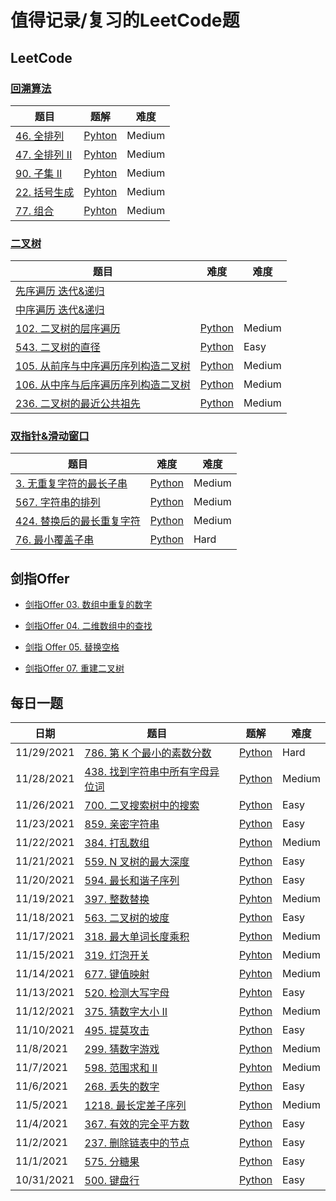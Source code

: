 
# 值得记录/复习的LeetCode题

## LeetCode

### [回溯算法](https://github.com/sxy22/MyLeetCode/blob/master/LeetCode/BackTrack.md#%E5%9B%9E%E6%BA%AFbacktrack)

| 题目                                                         | 题解                                                         | 难度   |
| ------------------------------------------------------------ | ------------------------------------------------------------ | ------ |
| [46. 全排列](https://leetcode-cn.com/problems/permutations/) | [Pyhton](https://github.com/sxy22/MyLeetCode/blob/master/LeetCode/BackTrack.md#46-%E5%85%A8%E6%8E%92%E5%88%97) | Medium |
| [47. 全排列 II](https://leetcode-cn.com/problems/permutations-ii/) | [Pyhton](https://github.com/sxy22/MyLeetCode/blob/master/LeetCode/BackTrack.md#47-%E5%85%A8%E6%8E%92%E5%88%97-ii) | Medium |
| [90. 子集 II](https://leetcode-cn.com/problems/subsets-ii/)  | [Pyhton](https://github.com/sxy22/MyLeetCode/blob/master/LeetCode/BackTrack.md#90-%E5%AD%90%E9%9B%86-ii) | Medium |
| [22. 括号生成](https://leetcode-cn.com/problems/generate-parentheses/) | [Pyhton](https://github.com/sxy22/MyLeetCode/blob/master/LeetCode/BackTrack.md#22-%E6%8B%AC%E5%8F%B7%E7%94%9F%E6%88%90) | Medium |
| [77. 组合](https://leetcode-cn.com/problems/combinations/)   | [Pyhton](https://github.com/sxy22/MyLeetCode/blob/master/LeetCode/BackTrack.md#77-%E7%BB%84%E5%90%88) | Medium |

### [二叉树](https://github.com/sxy22/MyLeetCode/blob/master/LeetCode/BinaryTree.md#%E4%BA%8C%E5%8F%89%E6%A0%91)

| 题目                                                         | 难度                                                         | 难度   |
| ------------------------------------------------------------ | ------------------------------------------------------------ | ------ |
| [先序遍历 迭代&递归](https://github.com/sxy22/MyLeetCode/blob/master/LeetCode/BinaryTree.md#%E5%85%88%E5%BA%8F%E9%81%8D%E5%8E%86-%E8%BF%AD%E4%BB%A3%E9%80%92%E5%BD%92) |                                                              |        |
| [中序遍历 迭代&递归](https://github.com/sxy22/MyLeetCode/blob/master/LeetCode/BinaryTree.md#%E4%B8%AD%E5%BA%8F%E9%81%8D%E5%8E%86-%E8%BF%AD%E4%BB%A3%E9%80%92%E5%BD%92) |                                                              |        |
| [102. 二叉树的层序遍历](https://leetcode-cn.com/problems/binary-tree-level-order-traversal/) | [Python](https://github.com/sxy22/MyLeetCode/blob/master/LeetCode/BinaryTree.md#102-%E4%BA%8C%E5%8F%89%E6%A0%91%E7%9A%84%E5%B1%82%E5%BA%8F%E9%81%8D%E5%8E%86) | Medium |
| [543. 二叉树的直径](https://leetcode-cn.com/problems/diameter-of-binary-tree/) | [Python](https://github.com/sxy22/MyLeetCode/blob/master/LeetCode/BinaryTree.md#543-%E4%BA%8C%E5%8F%89%E6%A0%91%E7%9A%84%E7%9B%B4%E5%BE%84) | Easy   |
| [105. 从前序与中序遍历序列构造二叉树](https://leetcode-cn.com/problems/construct-binary-tree-from-preorder-and-inorder-traversal/) | [Python](https://github.com/sxy22/MyLeetCode/blob/master/LeetCode/BinaryTree.md#105-%E4%BB%8E%E5%89%8D%E5%BA%8F%E4%B8%8E%E4%B8%AD%E5%BA%8F%E9%81%8D%E5%8E%86%E5%BA%8F%E5%88%97%E6%9E%84%E9%80%A0%E4%BA%8C%E5%8F%89%E6%A0%91) | Medium |
| [106. 从中序与后序遍历序列构造二叉树](https://leetcode-cn.com/problems/construct-binary-tree-from-inorder-and-postorder-traversal/) | [Python](https://github.com/sxy22/MyLeetCode/blob/master/LeetCode/BinaryTree.md#106-%E4%BB%8E%E4%B8%AD%E5%BA%8F%E4%B8%8E%E5%90%8E%E5%BA%8F%E9%81%8D%E5%8E%86%E5%BA%8F%E5%88%97%E6%9E%84%E9%80%A0%E4%BA%8C%E5%8F%89%E6%A0%91) | Medium |
| [236. 二叉树的最近公共祖先](https://leetcode-cn.com/problems/lowest-common-ancestor-of-a-binary-tree/) | [Python](https://github.com/sxy22/MyLeetCode/blob/master/LeetCode/BinaryTree.md#236-%E4%BA%8C%E5%8F%89%E6%A0%91%E7%9A%84%E6%9C%80%E8%BF%91%E5%85%AC%E5%85%B1%E7%A5%96%E5%85%88) | Medium |

### [双指针&滑动窗口](https://github.com/sxy22/MyLeetCode/blob/master/LeetCode/TwoPointer%26SlidingWindow.md#%E5%8F%8C%E6%8C%87%E9%92%88--%E6%BB%91%E5%8A%A8%E7%AA%97%E5%8F%A3)

| 题目                                                         | 难度                                                         | 难度   |
| ------------------------------------------------------------ | ------------------------------------------------------------ | ------ |
| [3. 无重复字符的最长子串](https://leetcode-cn.com/problems/longest-substring-without-repeating-characters/) | [Python](https://github.com/sxy22/MyLeetCode/blob/master/LeetCode/TwoPointer%26SlidingWindow.md#3-%E6%97%A0%E9%87%8D%E5%A4%8D%E5%AD%97%E7%AC%A6%E7%9A%84%E6%9C%80%E9%95%BF%E5%AD%90%E4%B8%B2) | Medium |
| [567. 字符串的排列](https://leetcode-cn.com/problems/permutation-in-string/) | [Python](https://github.com/sxy22/MyLeetCode/blob/master/LeetCode/TwoPointer%26SlidingWindow.md#567-%E5%AD%97%E7%AC%A6%E4%B8%B2%E7%9A%84%E6%8E%92%E5%88%97) | Medium |
| [424. 替换后的最长重复字符](https://leetcode-cn.com/problems/longest-repeating-character-replacement/) | [Python](https://github.com/sxy22/MyLeetCode/blob/master/LeetCode/TwoPointer%26SlidingWindow.md#424-%E6%9B%BF%E6%8D%A2%E5%90%8E%E7%9A%84%E6%9C%80%E9%95%BF%E9%87%8D%E5%A4%8D%E5%AD%97%E7%AC%A6) | Medium |
| [76. 最小覆盖子串](https://leetcode-cn.com/problems/minimum-window-substring/) | [Python](https://github.com/sxy22/MyLeetCode/blob/master/LeetCode/TwoPointer%26SlidingWindow.md#76-%E6%9C%80%E5%B0%8F%E8%A6%86%E7%9B%96%E5%AD%90%E4%B8%B2) | Hard   |



## 剑指Offer

+ [剑指Offer 03. 数组中重复的数字](https://github.com/sxy22/MyLeetCode/blob/master/Jianzhi_Offer/Offer_Solution.md#%E5%89%91%E6%8C%87offer-03-%E6%95%B0%E7%BB%84%E4%B8%AD%E9%87%8D%E5%A4%8D%E7%9A%84%E6%95%B0%E5%AD%97)
+ [剑指Offer 04. 二维数组中的查找](https://github.com/sxy22/MyLeetCode/blob/master/Jianzhi_Offer/Offer_Solution.md#%E5%89%91%E6%8C%87offer-04-%E4%BA%8C%E7%BB%B4%E6%95%B0%E7%BB%84%E4%B8%AD%E7%9A%84%E6%9F%A5%E6%89%BE)

+ [剑指 Offer 05. 替换空格](https://github.com/sxy22/MyLeetCode/blob/master/Jianzhi_Offer/Offer_Solution.md#%E5%89%91%E6%8C%87-offer-05-%E6%9B%BF%E6%8D%A2%E7%A9%BA%E6%A0%BC)

+ [剑指Offer 07. 重建二叉树](https://github.com/sxy22/MyLeetCode/blob/master/Jianzhi_Offer/Offer_Solution.md#%E5%89%91%E6%8C%87offer-07-%E9%87%8D%E5%BB%BA%E4%BA%8C%E5%8F%89%E6%A0%91)

## 每日一题

| 日期       | 题目                                                         | 题解                                                         | 难度   |
| ---------- | ------------------------------------------------------------ | ------------------------------------------------------------ | ------ |
| 11/29/2021 | [786. 第 K 个最小的素数分数](https://leetcode-cn.com/problems/k-th-smallest-prime-fraction/) | [Python](https://github.com/sxy22/MyLeetCode/blob/master/LeetCode/DaliyProblem.md#11292021) | Hard   |
| 11/28/2021 | [438. 找到字符串中所有字母异位词](https://leetcode-cn.com/problems/find-all-anagrams-in-a-string/) | [Python](https://github.com/sxy22/MyLeetCode/blob/master/LeetCode/DaliyProblem.md#11282021) | Medium |
| 11/26/2021 | [700. 二叉搜索树中的搜索](https://leetcode-cn.com/problems/search-in-a-binary-search-tree/) | [Python](https://github.com/sxy22/MyLeetCode/blob/master/LeetCode/DaliyProblem.md#11262021) | Easy   |
| 11/23/2021 | [859. 亲密字符串](https://leetcode-cn.com/problems/buddy-strings/) | [Python](https://github.com/sxy22/MyLeetCode/blob/master/LeetCode/DaliyProblem.md#11232021) | Easy   |
| 11/22/2021 | [384. 打乱数组](https://leetcode-cn.com/problems/shuffle-an-array/) | [Python](https://github.com/sxy22/MyLeetCode/blob/master/LeetCode/DaliyProblem.md#11222021) | Medium |
| 11/21/2021 | [559. N 叉树的最大深度](https://leetcode-cn.com/problems/maximum-depth-of-n-ary-tree/) | [Python](https://github.com/sxy22/MyLeetCode/blob/master/LeetCode/DaliyProblem.md#11212021) | Easy   |
| 11/20/2021 | [594. 最长和谐子序列](https://leetcode-cn.com/problems/longest-harmonious-subsequence/) | [Python](https://github.com/sxy22/MyLeetCode/blob/master/LeetCode/DaliyProblem.md#11202021) | Easy   |
| 11/19/2021 | [397. 整数替换](https://leetcode-cn.com/problems/integer-replacement/) | [Pyhton](https://github.com/sxy22/MyLeetCode/blob/master/LeetCode/DaliyProblem.md#11192021) | Medium |
| 11/18/2021 | [563. 二叉树的坡度](https://leetcode-cn.com/problems/binary-tree-tilt/) | [Python](https://github.com/sxy22/MyLeetCode/blob/master/LeetCode/DaliyProblem.md#11182021) | Easy   |
| 11/17/2021 | [318. 最大单词长度乘积](https://leetcode-cn.com/problems/maximum-product-of-word-lengths/) | [Python](https://github.com/sxy22/MyLeetCode/blob/master/LeetCode/DaliyProblem.md#11172021) | Medium |
| 11/15/2021 | [319. 灯泡开关](https://leetcode-cn.com/problems/bulb-switcher/) | [Pyhton](https://github.com/sxy22/MyLeetCode/blob/master/LeetCode/DaliyProblem.md#11152021) | Medium |
| 11/14/2021 | [677. 键值映射](https://leetcode-cn.com/problems/map-sum-pairs/) | [Pyhton](https://github.com/sxy22/MyLeetCode/blob/master/LeetCode/DaliyProblem.md#11142021) | Medium |
| 11/13/2021 | [520. 检测大写字母](https://leetcode-cn.com/problems/detect-capital/) | [Pyhton](https://github.com/sxy22/MyLeetCode/blob/master/LeetCode/DaliyProblem.md#11132021) | Easy   |
| 11/12/2021 | [375. 猜数字大小 II](https://leetcode-cn.com/problems/guess-number-higher-or-lower-ii/) | [Python](https://github.com/sxy22/MyLeetCode/blob/master/LeetCode/DaliyProblem.md#11122021) | Medium |
| 11/10/2021 | [495. 提莫攻击](https://leetcode-cn.com/problems/teemo-attacking/) | [Python](https://github.com/sxy22/MyLeetCode/blob/master/LeetCode/DaliyProblem.md#11102021) | Easy   |
| 11/8/2021  | [299. 猜数字游戏](https://leetcode-cn.com/problems/bulls-and-cows/) | [Python](https://github.com/sxy22/MyLeetCode/blob/master/LeetCode/DaliyProblem.md#1182021) | Medium |
| 11/7/2021  | [598. 范围求和 II](https://leetcode-cn.com/problems/range-addition-ii/) | [Pyhton](https://github.com/sxy22/MyLeetCode/blob/master/LeetCode/DaliyProblem.md#1172021) | Medium |
| 11/6/2021  | [268. 丢失的数字](https://leetcode-cn.com/problems/missing-number/) | [Python](https://github.com/sxy22/MyLeetCode/blob/master/LeetCode/DaliyProblem.md#1162021) | Easy   |
| 11/5/2021  | [1218. 最长定差子序列](https://leetcode-cn.com/problems/longest-arithmetic-subsequence-of-given-difference/) | [Python](https://leetcode-cn.com/problems/longest-arithmetic-subsequence-of-given-difference/) | Medium |
| 11/4/2021  | [367. 有效的完全平方数](https://leetcode-cn.com/problems/valid-perfect-square/) | [Python](https://github.com/sxy22/MyLeetCode/blob/master/LeetCode/DaliyProblem.md#1142021) | Easy   |
| 11/2/2021  | [237. 删除链表中的节点](https://leetcode-cn.com/problems/delete-node-in-a-linked-list/) | [Python](https://github.com/sxy22/MyLeetCode/blob/master/LeetCode/DaliyProblem.md#1122021) | Easy   |
| 11/1/2021  | [575. 分糖果](https://leetcode-cn.com/problems/distribute-candies/) | [Python](https://github.com/sxy22/MyLeetCode/blob/master/LeetCode/DaliyProblem.md#1112021) | Easy   |
| 10/31/2021 | [500. 键盘行](https://leetcode-cn.com/problems/keyboard-row/) | [Python](https://github.com/sxy22/MyLeetCode/blob/master/LeetCode/DaliyProblem.md#10312021) | Easy   |



